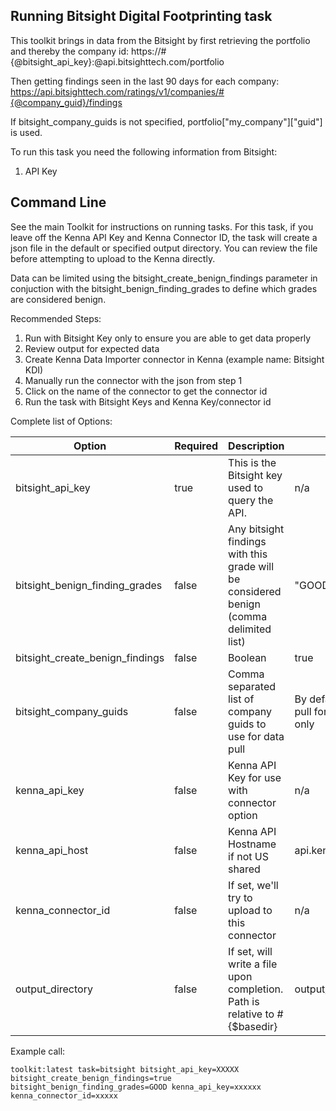 ## Running Bitsight Digital Footprinting task 

This toolkit brings in data from the Bitsight by first retrieving the portfolio and thereby the company id: 
https://#{@bitsight_api_key}:@api.bitsighttech.com/portfolio

Then getting findings seen in the last 90 days for each company:
https://api.bitsighttech.com/ratings/v1/companies/#{@company_guid}/findings

If bitsight_company_guids is not specified, portfolio["my_company"]["guid"] is used.

To run this task you need the following information from Bitsight: 

1. API Key

## Command Line

See the main Toolkit for instructions on running tasks. For this task, if you leave off the Kenna API Key and Kenna Connector ID, the task will create a json file in the default or specified output directory. You can review the file before attempting to upload to the Kenna directly.

Data can be limited using the bitsight_create_benign_findings parameter in conjuction with the bitsight_benign_finding_grades to define which grades are considered benign. 

Recommended Steps: 

1. Run with Bitsight Key only to ensure you are able to get data properly
1. Review output for expected data
1. Create Kenna Data Importer connector in Kenna (example name: Bitsight KDI) 
1. Manually run the connector with the json from step 1 
1. Click on the name of the connector to get the connector id
1. Run the task with Bitsight Keys and Kenna Key/connector id



Complete list of Options:

| Option | Required | Description | default |
| --- | --- | --- | --- |
| bitsight_api_key | true | This is the Bitsight key used to query the API.| n/a |
| bitsight_benign_finding_grades | false | Any bitsight findings with this grade will be considered benign (comma delimited list) | "GOOD, NEUTRAL" |
| bitsight_create_benign_findings | false | Boolean | true |
| bitsight_company_guids | false | Comma separated list of company guids to use for data pull | By default, script will pull for 'My Company' only |
| kenna_api_key | false | Kenna API Key for use with connector option | n/a |
| kenna_api_host | false | Kenna API Hostname if not US shared | api.kennasecurity.com |
| kenna_connector_id | false | If set, we'll try to upload to this connector | n/a |
| output_directory | false | If set, will write a file upon completion. Path is relative to #{$basedir} | output/riskiq |

Example call: 

    toolkit:latest task=bitsight bitsight_api_key=XXXXX bitsight_create_benign_findings=true bitsight_benign_finding_grades=GOOD kenna_api_key=xxxxxx kenna_connector_id=xxxxx 

